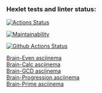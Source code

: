### Hexlet tests and linter status:
[![Actions Status](https://github.com/vpolekot/php-project-lvl1/workflows/hexlet-check/badge.svg)](https://github.com/vpolekot/php-project-lvl1/actions)

[![Maintainability](https://api.codeclimate.com/v1/badges/79c85229bbabb7c9da7a/maintainability)](https://codeclimate.com/github/vpolekot/php-project-lvl1/maintainability)

[![Github Actions Status](https://github.com/vpolekot/php-project-lvl1/workflows/PHP%20CI/badge.svg)](https://github.com/vpolekot/php-project-lvl1/actions)

<a href="https://asciinema.org/a/iUK6xLvaC5EUugBQFZJf8PMof">Brain-Even asciinema</a><br>
<a href="https://asciinema.org/a/My7qmABnLsqBjPDJfIQTnR9HJ">Brain-Calc asciinema</a><br>
<a href="https://asciinema.org/a/Y2McD4z4tQMnj0v3u3s7uB6jo">Brain-GCD asciinema</a><br>
<a href="https://asciinema.org/a/MKRkGRtzpo9brcnuDGoIVexdx">Brain-Progression asciinema</a><br>
<a href="https://asciinema.org/a/sXJMAAi0NYeEsvBP16dE11vXh">Brain-Prime asciinema</a><br>
